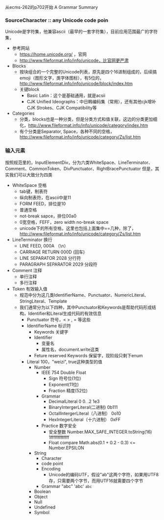 从ecms-262的p702开始
A Grammar Summary

### SourceCharacter :: any Unicode code poin
Unicode是字符集，他兼容ascii（最早的一套字符集），目前应用范围最广的字符集，
- 参考网站
    - https://home.unicode.org/ ，官网
    - http://www.fileformat.info/info/unicode，比官网更严肃
- Blocks
    - 按块组合的一个完整的Unicode列表，原先是四个16进制组成的，后续搞emoji（图形文字，类字体图标），有5位的，http://www.fileformat.info/info/unicode/block/index.htm
    - 关键block
        - Basic Latin：这个是基础通用，就是acsii
        - CJK Unified Ideographs：中日韩编码集（常用），还有其他cjk增补CJK Strokes、CJK Compatibility等
- Categories
    - 分类，blocks也是一种分类，但是分类方式和值关联，这边的分类更加细化，http://www.fileformat.info/info/unicode/category/index.htm
    - 有个分类是Separator, Space，各种不同的空格， http://www.fileformat.info/info/unicode/category/Zs/list.htm


### 输入元素
按照规范里的，InputElementDiv，分为六类WhiteSpace、LineTerminator、Comment、CommonToken、DivPunctuator、RightBracePunctuator
但是，其实我们可以大致分为四类
- WhiteSpace 空格
    - <TAB> tab键，制表符
    - <VT>  纵向制表符，在ascii中是11
    - <FF>  FORM FEED，排位是10
    - <SP>  普通空格
    - <NBSP>    not-break sapce，排位00a0
    - <ZWNBSP> 0宽空格，FEFF，zero width no-break space
    - <USP> unicode下的所有空格，这里也包括上面集中==几种，除了<ZWNBSP>，http://www.fileformat.info/info/unicode/category/Zs/list.htm
- LineTerminator 换行
    - <LF> LINE FEED, 000A （\n）
    - <CR> CARRIAGE RETURN 000D (回车)
    - <LS> LINE SEPARATOR 2028  分行符
    - <PS> PARAGRAPH SEPARATOR 2029  分段符
- Comment 注释
    - 单行注释
    - 多行注释
- Token 有效输入值
    - 规范中分为这几类IdentifierName、Punctuator、NumericLiteral、StringLiteral、Template
    - 我们通常分为以下四种，其中Punctuator和Keywords是帮助代码形成结构，Identifier和Literal生成代码的有效信息
        - Punctuator 符号，< > , = 等这些
        - IdentifierName 标识符
            - Keywords 关键字
            - Identifier
                - 变量名
                - 属性名，document.write这类
            - Feture reserved Keywords 保留字，现阶段只剩下enum
        - Literal  100，"weizi", true这种类型的值
            - Number
                - IEEE 754 Double Float
                    - Sign 符号位(1位)
                    - Exponent(11位)
                    - Fraction 精度(52位)
                - Grammar
                    - DecimalLiteral 0   0.   .2    1e3
                    - BinaryIntergerLiteral(二进制)  0b111
                    - OctallIntergerLiteral（八进制）  0o10
                    - HexIntegerLiteral（十六进制）  0xFF
                - Practice 数字安全
                    - 安全整数 Number.MAX_SAFE_INTEGER.toString(16) 1fffffffffffff
                    - Float compare   Math.abs(0.1 + 0.2 - 0.3) <= Number.EPSILON
            - String
                - Character
                - code point
                - Encoding
                    - Unicode的编码UTF，假设"ab"这两个字符，如果用UTF8存，只需要两个字节，而用UTF16就需要四个字节
                - Grammar    "abc" 'abc'  `abc`
            - Boolean
            - Object
            - Null
            - Undefined
            - Symbol

